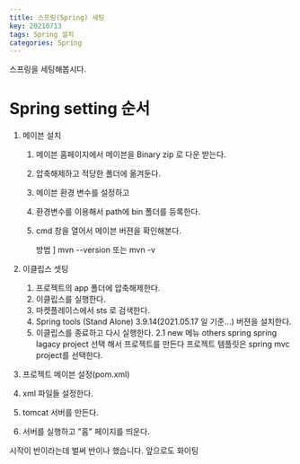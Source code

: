 ```yaml
---
title: 스프링(Spring) 세팅
key: 20210713
tags: Spring 설치
categories: Spring
---
```


스프링을 세팅해봅시다.

# Spring setting 순서

1. 메이븐 설치
	1) 메이븐 홈페이지에서 메이븐을 Binary zip 로 다운 받는다.
	2) 압축해제하고 적당한 폴더에 옮겨둔다.
	3) 메이븐 환경 변수를 설정하고
	4) 환경변수를 이용해서 path에 bin 폴더를 등록한다.
	5) cmd 창을 열어서 메이븐 버젼을 확인해본다.
		
		방법 ]
			mvn --version
			또는
			mvn -v
			
2. 이클립스 셋팅
	1) 프로젝트의 app 폴더에 압축해제한다.
	2) 이클립스를 실행한다.
	3) 마켓플레이스에서 sts 로 검색한다.
	4) Spring tools (Stand Alone) 3.9.14(2021.05.17 일 기준...) 버젼을 설치한다.
	5) 이클립스를 종료하고 다시 실행한다.
2.1 
	new 메뉴 
	others
	spring
	spring lagacy project 선택 해서 프로젝트를 만든다
	프로젝트 템플릿은 
	spring mvc project를 선택한다.
	
3. 프로젝트 메이븐 설정(pom.xml)

4. xml 파일들 설정한다.

5. tomcat 서버를 만든다.

6. 서버를 실행하고 "홈" 페이지를 띄운다.


시작이 반이라는데 벌써 반이나 했습니다. 앞으로도 화이팅